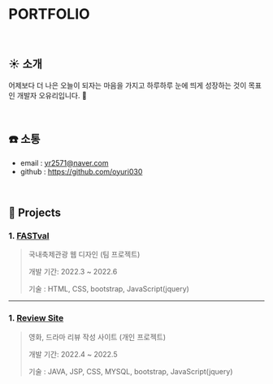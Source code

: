 # PORTFOLIO

</br>

## :sunny: 소개
어제보다 더 나은 오늘이 되자는 마음을 가지고 
하루하루 눈에 띄게 성장하는 것이 목표인 개발자 오유리입니다. :baby_chick:

</br>

## :phone: 소통
- email : yr2571@naver.com
- github : https://github.com/oyuri030

</br>

## :triangular_flag_on_post: Projects
### 1. [FASTval](https://github.com/oyuri030/project_a/blob/main/FASTval.md)
>국내축제관광 웹 디자인 (팀 프로젝트)
>
>개발 기간: 2022.3 ~ 2022.6 
>
>기술 : HTML, CSS, bootstrap, JavaScript(jquery)
>

---

### 1. [Review Site](https://github.com/oyuri030/project_a/blob/main/ReviewSite/Review_Site.md)
>영화, 드라마 리뷰 작성 사이트 (개인 프로젝트)
>
>개발 기간: 2022.4 ~ 2022.5
>
>기술 : JAVA, JSP, CSS, MYSQL, bootstrap, JavaScript(jquery)
>

</br>

